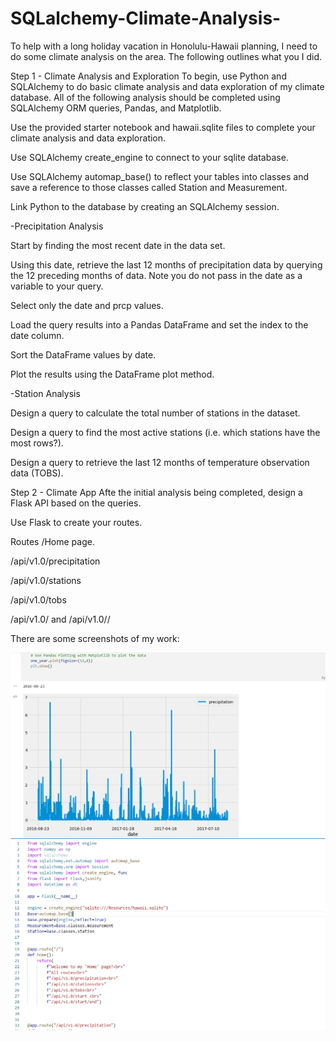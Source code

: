 # SQLalchemy-Climate-Analysis-

To help with a long holiday vacation in Honolulu-Hawaii planning, I need to do some climate analysis on the area. The following outlines what you I did.


Step 1 - Climate Analysis and Exploration
To begin, use Python and SQLAlchemy to do basic climate analysis and data exploration of my climate database. All of the following analysis should be completed using SQLAlchemy ORM queries, Pandas, and Matplotlib.

Use the provided starter notebook and hawaii.sqlite files to complete your climate analysis and data exploration.

Use SQLAlchemy create_engine to connect to your sqlite database.

Use SQLAlchemy automap_base() to reflect your tables into classes and save a reference to those classes called Station and Measurement.

Link Python to the database by creating an SQLAlchemy session.


-Precipitation Analysis

Start by finding the most recent date in the data set.

Using this date, retrieve the last 12 months of precipitation data by querying the 12 preceding months of data. Note you do not pass in the date as a variable to your query.

Select only the date and prcp values.

Load the query results into a Pandas DataFrame and set the index to the date column.

Sort the DataFrame values by date.

Plot the results using the DataFrame plot method.


-Station Analysis

Design a query to calculate the total number of stations in the dataset.

Design a query to find the most active stations (i.e. which stations have the most rows?).

Design a query to retrieve the last 12 months of temperature observation data (TOBS).


Step 2 - Climate App
Afte the initial analysis being completed, design a Flask API based on the queries. 

Use Flask to create your routes.

Routes /Home page.

/api/v1.0/precipitation

/api/v1.0/stations

/api/v1.0/tobs

/api/v1.0/<start> and /api/v1.0/<start>/<end>


There are some screenshots of my work:

![p!](Screenshot_1.png)
![n!](Screenshot_2.png)

